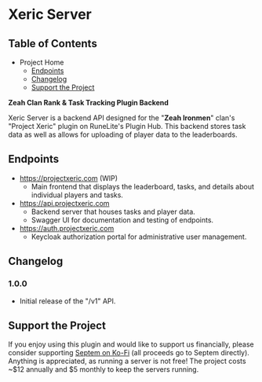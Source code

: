 # Xeric Server

## Table of Contents

- Project Home
  - [Endpoints](#endpoints)
  - [Changelog](#changelog)
  - [Support the Project](#support-the-project)

**Zeah Clan Rank & Task Tracking Plugin Backend**

Xeric Server is a backend API designed for the "**Zeah Ironmen**" clan's "Project Xeric" plugin on RuneLite's Plugin Hub.
This backend stores task data as well as allows for uploading of player data to the leaderboards.

## Endpoints

- https://projectxeric.com (WIP)
  - Main frontend that displays the leaderboard, tasks, and details about individual players and tasks.
- https://api.projectxeric.com
  - Backend server that houses tasks and player data.
  - Swagger UI for documentation and testing of endpoints.
- https://auth.projectxeric.com
  - Keycloak authorization portal for administrative user management.

## Changelog

### 1.0.0

- Initial release of the "/v1" API.

## Support the Project

If you enjoy using this plugin and would like to support us financially, please consider supporting [Septem on Ko-Fi](https://Ko-fi.com/Septem) (all proceeds go to Septem directly). Anything is appreciated, as running a server is not free! The project costs ~$12 annually and $5 monthly to keep the servers running.
